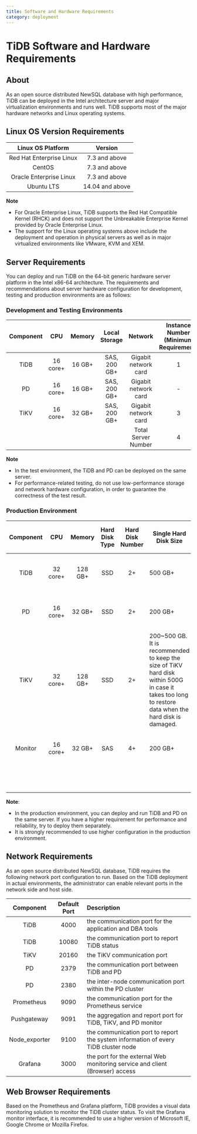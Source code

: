 ```yaml
---
title: Software and Hardware Requirements
category: deployment
---
```


# TiDB Software and Hardware Requirements

## About

As an open source distributed NewSQL database with high performance, TiDB can be deployed in the Intel architecture server and major virtualization environments and runs well. TiDB supports most of the major hardware networks and Linux operating systems. 

## Linux OS Version Requirements

| Linux OS Platform        | Version      |
| :-----------------------:| :----------: |
| Red Hat Enterprise Linux | 7.3 and above|
| CentOS                   | 7.3 and above|
| Oracle Enterprise Linux  | 7.3 and above|
| Ubuntu LTS               | 14.04 and above|

**Note**

- For Oracle Enterprise Linux, TiDB supports the Red Hat Compatible Kernel (RHCK) and does not support the Unbreakable Enterprise Kernel provided by Oracle Enterprise Linux.
- The support for the Linux operating systems above include the deployment and operation in physical servers as well as in major virtualized environments like VMware, KVM and XEM.

## Server Requirements

You can deploy and run TiDB on the 64-bit generic hardware server platform in the Intel x86-64 architecture. The requirements and recommendations about server hardware configuration for development, testing and production environments are as follows:

### Development and Testing Environments

| Component | CPU     | Memory | Local Storage  | Network  | Instance Number (Minimum Requirement) |
| :------: | :-----: | :-----: | :----------: | :------: | :----------------: |
| TiDB    | 16 core+   | 16 GB+  | SAS, 200 GB+ | Gigabit network card | 1       |
| PD      | 16 core+   | 16 GB+  | SAS, 200 GB+ | Gigabit network card | -       |
| TiKV    | 16 core+   | 32 GB+  | SAS, 200 GB+ | Gigabit network card | 3       |
|         |         |         |              | Total Server Number |  4      |     

**Note**

- In the test environment, the TiDB and PD can be deployed on the same server.
- For performance-related testing, do not use low-performance storage and network hardware configuration, in order to guarantee the correctness of the test result.

### Production Environment

| Component | CPU | Memory | Hard Disk Type | Hard Disk Number | Single Hard Disk Size | Network | Instance Number (Minimum Requirement) |
| :-----: | :------: | :------: | :------: | :------: | ------ | :------: | :-----: |
|  TiDB  | 32 core+ | 128 GB+ | SSD | 2+ | 500 GB+ | 2 or more 10 Gigabit network cards | 2 |
| PD | 16 core+ | 32 GB+ | SSD | 2+ | 200 GB+ | 2 or more 10 Gigabit network cards | 3 |
| TiKV | 32 core+ | 128 GB+ | SSD | 2+ | 200~500 GB. <br/>It is recommended to keep the size of TiKV hard disk within 500G in case it takes too long to restore data when the hard disk is damaged.  | 2 or more 10 Gigabit network cards | 3 | 
| Monitor | 16 core+ | 32 GB+ | SAS | 4+ | 200 GB+ | 2 or more Gigabit network cards | 1 |
|     |     |     |      |      |      |  Total Server Number   |    9   |

**Note**:   

- In the production environment, you can deploy and run TiDB and PD on the same server. If you have a higher requirement for performance and reliability, try to deploy them separately.
- It is strongly recommended to use higher configuration in the production environment.

## Network Requirements

As an open source distributed NewSQL database, TiDB requires the following network port configuration to run. Based on the TiDB deployment in actual environments, the administrator can enable relevant ports in the network side and host side. 

| Component | Default Port | Description |
| :--:| :--: | :-- |
| TiDB |  4000  | the communication port for the application and DBA tools|
| TiDB | 10080  | the communication port to report TiDB status|
| TiKV |  20160 | the TiKV communication port  |
| PD | 2379 | the communication port between TiDB and PD |
| PD | 2380 | the inter-node communication port within the PD cluster |
| Prometheus |  9090| the communication port for the Prometheus service|
| Pushgateway |  9091| the aggregation and report port for TiDB, TiKV, and PD monitor |
| Node_exporter |  9100| the communication port to report the system information of every TiDB cluster node |
| Grafana | 3000 | the port for the external Web monitoring service and client (Browser) access|

## Web Browser Requirements

Based on the Prometheus and Grafana platform, TiDB provides a visual data monitoring solution to monitor the TiDB cluster status. To visit the Grafana monitor interface, it is recommended to use a higher version of Microsoft IE, Google Chrome or Mozilla Firefox.
